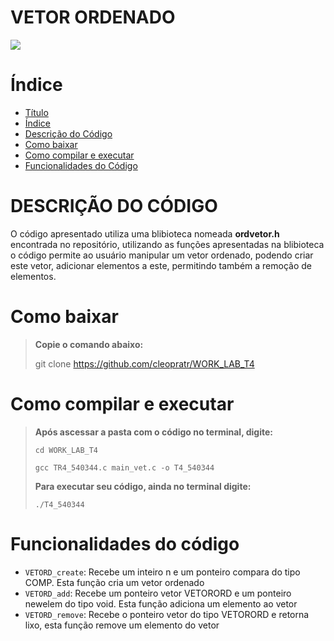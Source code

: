 # VETOR ORDENADO
<img src="http://img.shields.io/static/v1?label=STATUS&message=FINALIZADO&color=GREEN&style=for-the-badge"/>
</p>


# Índice 

* [Título](#vetor-ordenado)
* [Índice](#índice)
* [Descrição do Código](#descrição-do-código)
* [Como baixar](#como-baixar)
* [Como compilar e executar](#como-compilar-e-executar)
* [Funcionalidades do Código](#funcionalidades-do-código)

# DESCRIÇÃO DO CÓDIGO 

O código apresentado utiliza uma blibioteca nomeada **ordvetor.h** encontrada no repositório, utilizando as funções apresentadas na blibioteca o código permite ao usuário manipular um vetor ordenado, podendo criar este vetor, adicionar elementos a este, permitindo também a remoção de elementos.


# Como baixar 

> **Copie o comando abaixo:**
> 
> git clone https://github.com/cleopratr/WORK_LAB_T4

# Como compilar e executar

> **Após ascessar a pasta com o código no terminal, digite:**
> 
> ```cd WORK_LAB_T4```
>
> ```gcc TR4_540344.c main_vet.c -o T4_540344```
> 
> **Para executar seu código, ainda no terminal digite:** 
> 
> ```./T4_540344```

# Funcionalidades do código

- `VETORD_create`: Recebe um inteiro n e um ponteiro compara do tipo COMP. Esta função cria um vetor ordenado
- `VETORD_add`: Recebe um ponteiro vetor VETORORD e um ponteiro newelem do tipo void. Esta função adiciona um elemento ao vetor
- `VETORD_remove`: Recebe o ponteiro vetor do tipo VETORORD e retorna lixo, esta função remove um elemento do vetor

